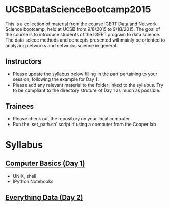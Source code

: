 # UCSBDataScienceBootcamp2015

This is a collection of material from the course IGERT Data and Network Science bootcamp, held at UCSB from 9/8/2015 to 9/18/2015.
The goal of the course is to introduce students of the IGERT program to data science. The data sciece methods and concepts presented will mainly be oriented to analyzing networks and networks science in general.

## Instructors

  - Please update the syllabus below filling in the part pertaining to your session, following the example for Day 1.
  - Please add any relevant material to the folder linked to the syllabus. Try to be compliant to the directory struture of Day 1 as much as possible.
  
## Trainees

  - Please check out the repository on your local computer
  - Run the 'set_path.sh' script if using a computer from the Cooper lab

# Syllabus

## [Computer Basics (Day 1)](../..//tree/master/Day01_ComputerBasics)
 - UNIX, shell
 - IPython Notebooks
 
## [Everything Data (Day 2)](../..//tree/master/Day02_EverythingData)
